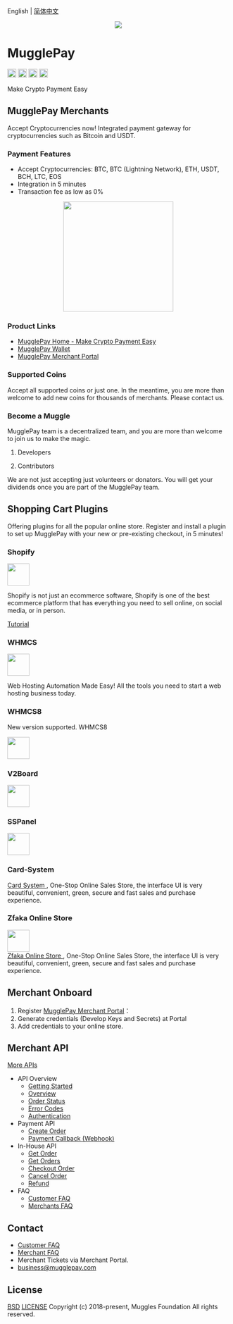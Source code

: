 English | [简体中文](/README-CN.md)

<p align="center">
  <a href=" https://www.mugglepay.com">
    <img src="https://dcdn.mugglepay.com/dt/pay/logo/mplogo1.png" />
  </a>
</p>

# MugglePay

<img src="http://dcdn.mugglepay.com/pay/media/git/git-license.png" height="20px" /></a>
<img src="http://dcdn.mugglepay.com/pay/media/git/git-build.png" height="20px" /></a>
<img src="http://dcdn.mugglepay.com/pay/media/git/git-codecov.png" height="20px" /></a>
<img src="http://dcdn.mugglepay.com/pay/media/git/git-build.png" height="20px" /></a>

Make Crypto Payment Easy

## MugglePay Merchants
Accept Cryptocurrencies now! Integrated payment gateway for cryptocurrencies such as Bitcoin and USDT.

### Payment Features
 - Accept Cryptocurrencies: BTC, BTC (Lightning Network), ETH, USDT, BCH, LTC, EOS
 - Integration in 5 minutes
 - Transaction fee as low as 0%

<p align="center">
<img src="https://dcdn.mugglepay.com/pay/media/git/cryptos.png" width="250px"/>
</p>

### Product Links

 - [MugglePay Home - Make Crypto Payment Easy](https://www.mugglepay.com)
 - [MugglePay Wallet](https://wallet.mugglepay.com)
 - [MugglePay Merchant Portal](https://merchants.mugglepay.com)


### Supported Coins

Accept all supported coins or just one. In the meantime, you are more than welcome to add new coins for thousands of merchants. Please contact us.

### Become a Muggle
MugglePay team is a decentralized team, and you are more than welcome to join us to make the magic.

1. Developers

2. Contributors

We are not just accepting just volunteers or donators. You will get your dividends once you are part of the MugglePay team.

## Shopping Cart Plugins

Offering plugins for all the popular online store. Register and install a plugin to set up MugglePay with your new or pre-existing checkout, in 5 minutes!

### Shopify

<a href="https://medium.com/@mugglepay/mugglepay-crypto-payment-plugin-launches-on-shopify-6904f3c3eca">
<img src="https://dcdn.mugglepay.com/pay/media/git/shopify.png" height="50px" style="padding-right: 50px;"/>  
</a>

Shopify is not just an ecommerce software, Shopify is one of the best ecommerce platform that has everything you need to sell online, on social media, or in person.

<a href="https://cdn.maguapay.com/pdf/MugglePay%20setup%20guide%20for%20Shopify.pdf">
Tutorial
</a>

### WHMCS

<a href="https://github.com/MugglePay/MugglePayForWHMCS">
<img src="https://dcdn.mugglepay.com/pay/media/git/whmcs.png" height="50px" style="padding-right: 50px;"/>
</a>

Web Hosting Automation Made Easy! All the tools you need to start a web hosting business today.

### WHMCS8

New version supported. WHMCS8

<a href="https://github.com/MugglePay/MugglePayForWHMCS8">
<img src="https://dcdn.mugglepay.com/pay/media/git/whmcs.png" height="50px" style="padding-right: 50px;"/>
</a>


### V2Board

<a href="https://github.com/v2board/v2board">
<img src="https://camo.githubusercontent.com/15b835c7ce768a70a7a3c6d9505f895293e92692/68747470733a2f2f757365722d676f6c642d63646e2e786974752e696f2f323031392f31312f31382f313665376631633339623539653532623f773d35303026683d35303026663d706e6726733d3835303535" height="50px" style="padding-right: 50px;"/>
</a>

### SSPanel

<a href="https://github.com/bitpaydev/bitpayx/tree/master/bitpayx">
<img src="https://dcdn.mugglepay.com/pay/media/git/sspanel.png" height="50px" style="padding-right: 50px;"/>
</a>

### Card-System

<a href="https://github.com/Tai7sy/card-gateway/tree/master/Pay/MugglePay">
Card System
</a>, One-Stop Online Sales Store, the interface UI is very beautiful, convenient, green, secure and fast sales and purchase experience.

### Zfaka Online Store

<a href="https://github.com/huangfengye/MugglepayForZfaka">
<img src="https://github.com/zlkbdotnet/zfaka/blob/master/public/favicon.ico" height="50px" style="padding-right: 50px;"/> <br>
Zfaka Online Store
</a>, One-Stop Online Sales Store, the interface UI is very beautiful, convenient, green, secure and fast sales and purchase experience.


## Merchant Onboard
1. Register [MugglePay Merchant Portal](https://merchants.mugglepay.com/user/register?ref=MP37E56967)：
2. Generate credentials (Develop Keys and Secrets) at Portal
3. Add credentials to your online store.


## Merchant API

[More APIs](/API/Readme.md)
  - API Overview
    - [Getting Started](/API/faq/GetStarted.md)
    - [Overview](/API/faq/Overview.md)
    - [Order Status](/API/basic/OrderStatus.md)
    - [Error Codes](/API/basic/ErrorCodes.md)
    - [Authentication](/API/basic/Authentication.md)
  - Payment API
    - [Create Order](/API/order/CreateOrder.md)
    - [Payment Callback (Webhook)](/API/order/PaymentCallback.md)
  - In-House API
    - [Get Order](/API/order/GetOrder.md)
    - [Get Orders](/API/order/GetOrders.md)
    - [Checkout Order](/API/order/CheckoutOrder.md)
    - [Cancel Order](/API/order/CancelOrder.md)
    - [Refund](/API/order/Refund.md)
  - FAQ
    - [Customer FAQ](/API/faq/CustomerFAQ.md)
    - [Merchants FAQ](/API/faq/MerchantFAQ.md)


## Contact
 - [Customer FAQ](/API/faq/CustomerFAQ.md)
 - [Merchant FAQ](/API/faq/MerchantFAQ.md)
 - Merchant Tickets via Merchant Portal.
 - business@mugglepay.com

## License
[BSD](https://www.wikiwand.com/en/BSD_licenses)
[LICENSE](/LICENSE)
Copyright (c) 2018-present, Muggles Foundation All rights reserved.
